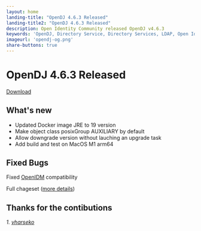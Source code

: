 ```yaml
---
layout: home
landing-title: "OpenDJ 4.6.3 Released"
landing-title2: "OpenDJ 4.6.3 Released"
description: Open Identity Community released OpenDJ v4.6.3
keywords: 'OpenDJ, Directory Service, Directory Services, LDAP, Open Identity Platform, OpenIDM'
imageurl: 'opendj-og.png'
share-buttons: true
---
```

# OpenDJ 4.6.3 Released
[Download](https://github.com/OpenIdentityPlatform/OpenDJ/releases/tag/4.6.3)

## What's new
* Updated Docker image JRE to 19 version
* Make object class posixGroup AUXILIARY by default
* Allow downgrade version without lauching an upgrade task
* Add build and test on MacOS M1 arm64

## Fixed Bugs
Fixed [OpenIDM](https://github.com/OpenIdentityPlatform/OpenIDM) compatibility


Full chageset ([more details](https://github.com/OpenIdentityPlatform/OpenDJ/compare/4.6.2...4.6.3))

## Thanks for the contibutions

<i id="vharseko"><i>1. <a href="https://github.com/vharseko" target="_blank">vharseko</a></i>


